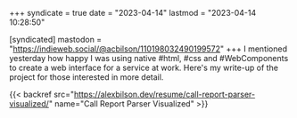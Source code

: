 +++
syndicate = true
date = "2023-04-14"
lastmod = "2023-04-14 10:28:50"

[syndicated]
mastodon = "https://indieweb.social/@acbilson/110198032490199572"
+++
I mentioned yesterday how happy I was using native #html, #css and #WebComponents to create a web interface for a service at work. Here's my write-up of the project for those interested in more detail.

{{< backref src="https://alexbilson.dev/resume/call-report-parser-visualized/" name="Call Report Parser Visualized" >}}
